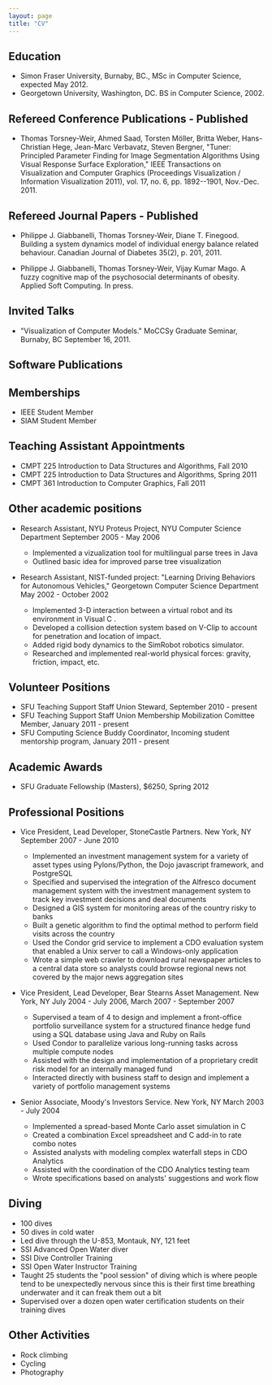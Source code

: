 ```yaml
---
layout: page
title: "CV"
---
```


## Education ##

* Simon Fraser University, Burnaby, BC., MSc in Computer Science, expected May 2012.
* Georgetown University, Washington, DC. BS in Computer Science, 2002.

## Refereed Conference Publications - Published ##

* Thomas Torsney-Weir, Ahmed Saad, Torsten Möller, Britta Weber, Hans-Christian Hege, Jean-Marc Verbavatz, Steven Bergner, "Tuner: Principled Parameter Finding for Image Segmentation Algorithms Using Visual Response Surface Exploration," IEEE Transactions on Visualization and Computer Graphics (Proceedings Visualization / Information Visualization 2011), vol. 17, no. 6, pp. 1892--1901, Nov.-Dec. 2011.

## Refereed Journal Papers - Published ##

* Philippe J. Giabbanelli, Thomas Torsney-Weir, Diane T. Finegood. Building a system dynamics model of individual energy balance related behaviour.  Canadian Journal of Diabetes 35(2), p. 201, 2011.

* Philippe J. Giabbanelli, Thomas Torsney-Weir, Vijay Kumar Mago. A fuzzy cognitive map of the psychosocial determinants of obesity. Applied Soft Computing. In press.

## Invited Talks ##

* "Visualization of Computer Models."  MoCCSy Graduate Seminar, Burnaby, BC September 16, 2011.

## Software Publications ##

## Memberships ##

* IEEE Student Member
* SIAM Student Member

## Teaching Assistant Appointments ##

* CMPT 225 Introduction to Data Structures and Algorithms, Fall 2010
* CMPT 225 Introduction to Data Structures and Algorithms, Spring 2011
* CMPT 361 Introduction to Computer Graphics, Fall 2011

## Other academic positions ##

* Research Assistant, NYU Proteus Project, NYU Computer Science Department September 2005 - May 2006
  * Implemented a vizualization tool for multilingual parse trees in Java
  * Outlined basic idea for improved parse tree visualization

* Research Assistant, NIST-funded project: "Learning Driving Behaviors for Autonomous Vehicles," Georgetown Computer Science Department May 2002 - October 2002
  * Implemented 3-D interaction between a virtual robot and its environment in Visual C  .
  * Developed a collision detection system based on V-Clip to account for penetration and location of impact.
  * Added rigid body dynamics to the SimRobot robotics simulator.
  * Researched and implemented real-world physical forces: gravity, friction, impact, etc.

## Volunteer Positions ##

* SFU Teaching Support Staff Union Steward, September 2010 - present
* SFU Teaching Support Staff Union Membership Mobilization Comittee Member, January 2011 - present
* SFU Computing Science Buddy Coordinator, Incoming student mentorship program, January 2011 - present

## Academic Awards ##

* SFU Graduate Fellowship (Masters), $6250, Spring 2012

## Professional Positions ##

* Vice President, Lead Developer, StoneCastle Partners. New York, NY September 2007 - June 2010
  * Implemented an investment management system for a variety of asset types using Pylons/Python, the Dojo javascript framework, and PostgreSQL
  * Specified and supervised the integration of the Alfresco document management system with the investment management system to track key investment decisions and deal documents
  * Designed a GIS system for monitoring areas of the country risky to banks
  * Built a genetic algorithm to find the optimal method to perform field visits across the country
  * Used the Condor grid service to implement a CDO evaluation system that enabled a Unix server to call a Windows-only application 
  * Wrote a simple web crawler to download rural newspaper articles to a central data store so analysts could browse regional news not covered by the major news aggregation sites

* Vice President, Lead Developer, Bear Stearns Asset Management. New York, NY July 2004 - July 2006, March 2007 - September 2007
  * Supervised a team of 4 to design and implement a front-office portfolio surveillance system for a structured finance hedge fund using a SQL database using Java and Ruby on Rails
  * Used Condor to parallelize various long-running tasks across multiple compute nodes
  * Assisted with the design and implementation of a proprietary credit risk model for an internally managed fund
  * Interacted directly with business staff to design and implement a variety of portfolio management systems

* Senior Associate, Moody's Investors Service. New York, NY March 2003 - July 2004
  * Implemented a spread-based Monte Carlo asset simulation in C  
  * Created a combination Excel spreadsheet and C   add-in to rate combo notes
  * Assisted analysts with modeling complex waterfall steps in CDO Analytics
  * Assisted with the coordination of the CDO Analytics testing team
  * Wrote specifications based on analysts' suggestions and work flow

## Diving ##

* 100  dives
* 50  dives in cold water
* Led dive through the U-853, Montauk, NY, 121 feet
* SSI Advanced Open Water diver
* SSI Dive Controller Training
* SSI Open Water Instructor Training
* Taught 25  students the "pool session" of diving which is where people tend to be unexpectedly nervous since this is their first time breathing underwater and it can freak them out a bit
* Supervised over a dozen open water certification students on their training dives

## Other Activities ##

* Rock climbing
* Cycling
* Photography


